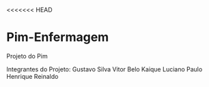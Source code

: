 <<<<<<< HEAD
# Pim-Enfermagem
Projeto do Pim

Integrantes do Projeto:
    Gustavo Silva
    Vitor Belo
    Kaique Luciano
    Paulo Henrique
    Reinaldo
    